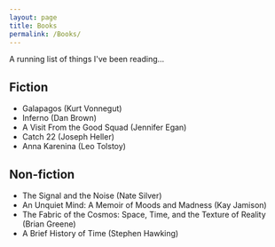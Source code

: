 ```yaml
---
layout: page
title: Books
permalink: /Books/
---
```

A running list of things I've been reading...

## Fiction
- Galapagos (Kurt Vonnegut)
- Inferno (Dan Brown)
- A Visit From the Good Squad (Jennifer Egan)
- Catch 22 (Joseph Heller)
- Anna Karenina (Leo Tolstoy)

## Non-fiction
- The Signal and the Noise (Nate Silver)
- An Unquiet Mind: A Memoir of Moods and Madness (Kay Jamison)
- The Fabric of the Cosmos: Space, Time, and the Texture of Reality (Brian Greene)
- A Brief History of Time (Stephen Hawking)
